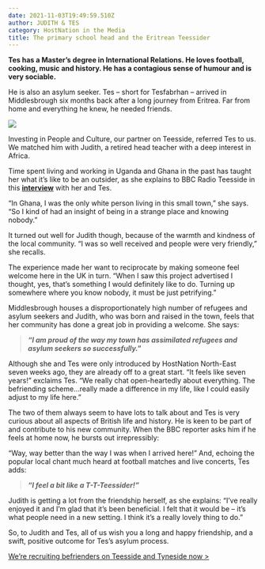 ```yaml
---
date: 2021-11-03T19:49:59.510Z
author: JUDITH & TES
category: HostNation in the Media
title: The primary school head and the Eritrean Teessider
---
```

**Tes has a Master’s degree in International Relations. He loves football, cooking, music and history. He has a contagious sense of humour and is very sociable.**

He is also an asylum seeker. Tes ­– short for Tesfabrhan – arrived in Middlesbrough six months back after a long journey from Eritrea. Far from home and everything he knew, he needed friends.

![](/assets/judith-and-tes.jpg)

Investing in People and Culture, our partner on Teesside, referred Tes to us. We matched him with Judith, a retired head teacher with a deep interest in Africa. 

<!-- end -->

Time spent living and working in Uganda and Ghana in the past has taught her what it’s like to be an outsider, as she explains to BBC Radio Teesside in this **[interview](https://drive.google.com/file/d/1-LJ6Gy4vtqF3Y_4L11-IXT442iFMVEIA/view?usp=sharing)** with her and Tes.

“In Ghana, I was the only white person living in this small town,” she says. “So I kind of had an insight of being in a strange place and knowing nobody.”

It turned out well for Judith though, because of the warmth and kindness of the local community. “I was so well received and people were very friendly,” she recalls.

The experience made her want to reciprocate by making someone feel welcome here in the UK in turn. “When I saw this project advertised I thought, yes, that’s something I would definitely like to do. Turning up somewhere where you know nobody, it must be just petrifying.”

Middlesbrough houses a disproportionately high number of refugees and asylum seekers and Judith, who was born and raised in the town, feels that her community has done a great job in providing a welcome. She says:

> ***“I am proud of the way my town has assimilated refugees and asylum seekers so successfully."***

Although she and Tes were only introduced by HostNation North-East seven weeks ago, they are already off to a great start. “It feels like seven years!” exclaims Tes. “We really chat open-heartedly about everything. The befriending scheme…really made a difference in my life, like I could easily adjust to my life here.”

The two of them always seem to have lots to talk about and Tes is very curious about all aspects of British life and history. He is keen to be part of and contribute to his new community. When the BBC reporter asks him if he feels at home now, he bursts out irrepressibly:

“Way, way better than the way I was when I arrived here!” And, echoing the popular local chant much heard at football matches and live concerts, Tes adds: 

> ***“I feel a bit like a T-T-Teessider!”***

Judith is getting a lot from the friendship herself, as she explains: “I’ve really enjoyed it and I’m glad that it’s been beneficial. I felt that it would be – it’s what people need in a new setting. I think it’s a really lovely thing to do.”

So, to Judith and Tes, all of us wish you a long and happy friendship, and a swift, positive outcome for Tes’s asylum process.

[We’re recruiting befrienders on Teesside and Tyneside now >](https://www.hostnation.org.uk/befriend)